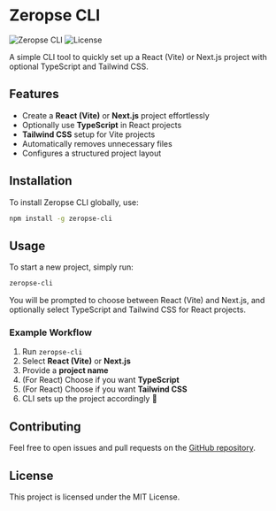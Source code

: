 # Zeropse CLI

![Zeropse CLI](https://img.shields.io/npm/v/zeropse-cli?style=flat-square)
![License](https://img.shields.io/npm/l/zeropse-cli?style=flat-square)

A simple CLI tool to quickly set up a React (Vite) or Next.js project with optional TypeScript and Tailwind CSS.

## Features

- Create a **React (Vite)** or **Next.js** project effortlessly
- Optionally use **TypeScript** in React projects
- **Tailwind CSS** setup for Vite projects
- Automatically removes unnecessary files
- Configures a structured project layout

## Installation

To install Zeropse CLI globally, use:

```sh
npm install -g zeropse-cli
```

## Usage

To start a new project, simply run:

```sh
zeropse-cli
```

You will be prompted to choose between React (Vite) and Next.js, and optionally select TypeScript and Tailwind CSS for React projects.

### Example Workflow

1. Run `zeropse-cli`
2. Select **React (Vite)** or **Next.js**
3. Provide a **project name**
4. (For React) Choose if you want **TypeScript**
5. (For React) Choose if you want **Tailwind CSS**
6. CLI sets up the project accordingly 🎉

## Contributing

Feel free to open issues and pull requests on the [GitHub repository](https://github.com/zeropse/zeropse-npm-cli).

## License

This project is licensed under the MIT License.
